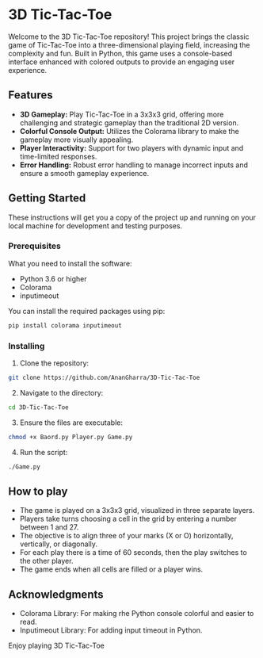 # 3D Tic-Tac-Toe

Welcome to the 3D Tic-Tac-Toe repository! This project brings the classic game of Tic-Tac-Toe into a three-dimensional playing field, increasing the complexity and fun. Built in Python, this game uses a console-based interface enhanced with colored outputs to provide an engaging user experience.

## Features

- **3D Gameplay:** Play Tic-Tac-Toe in a 3x3x3 grid, offering more challenging and strategic gameplay than the traditional 2D version.
- **Colorful Console Output:** Utilizes the Colorama library to make the gameplay more visually appealing.
- **Player Interactivity:** Support for two players with dynamic input and time-limited responses.
- **Error Handling:** Robust error handling to manage incorrect inputs and ensure a smooth gameplay experience.

## Getting Started

These instructions will get you a copy of the project up and running on your local machine for development and testing purposes.

### Prerequisites

What you need to install the software:

- Python 3.6 or higher
- Colorama
- inputimeout

You can install the required packages using pip:

```bash
pip install colorama inputimeout
```

### Installing

1. Clone the repository:

```bash
git clone https://github.com/AnanGharra/3D-Tic-Tac-Toe
```

2. Navigate to the directory:

```bash
cd 3D-Tic-Tac-Toe
```

3. Ensure the files are executable:

```bash
chmod +x Baord.py Player.py Game.py
```

4. Run the script:

```bash
./Game.py
```


## How to play

- The game is played on a 3x3x3 grid, visualized in three separate layers.
- Players take turns choosing a cell in the grid by entering a number between 1 and 27.
- The objective is to align three of your marks (X or O) horizontally, vertically, or diagonally.
- For each play there is a time of 60 seconds, then the play switches to the other player.
- The game ends when all cells are filled or a player wins.


## Acknowledgments

- Colorama Library: For making rhe Python console colorful and easier to read.
- Inputimeout Library: For adding input timeout in Python.


Enjoy playing 3D Tic-Tac-Toe
